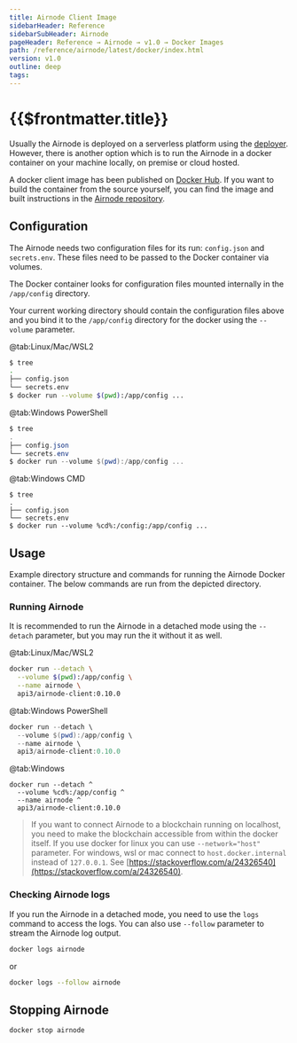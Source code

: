 ```yaml
---
title: Airnode Client Image
sidebarHeader: Reference
sidebarSubHeader: Airnode
pageHeader: Reference → Airnode → v1.0 → Docker Images
path: /reference/airnode/latest/docker/index.html
version: v1.0
outline: deep
tags:
---
```


<VersionWarning/>

<PageHeader/>

# {{$frontmatter.title}}

Usually the Airnode is deployed on a serverless platform using the
[deployer](./deployer-image.md). However, there is another option which is to
run the Airnode in a docker container on your machine locally, on premise or
cloud hosted.

A docker client image has been published on
[Docker Hub](https://hub.docker.com/r/api3/airnode-client). If you want to build
the container from the source yourself, you can find the image and built
instructions in the
[Airnode repository](https://github.com/api3dao/airnode/tree/v0.8/packages/airnode-node/docker).

## Configuration

The Airnode needs two configuration files for its run: `config.json` and
`secrets.env`. These files need to be passed to the Docker container via
volumes.

The Docker container looks for configuration files mounted internally in the
`/app/config` directory.

Your current working directory should contain the configuration files above and
you bind it to the `/app/config` directory for the docker using the `--volume`
parameter.

<Tabs>

@tab:Linux/Mac/WSL2

```sh
$ tree
.
├── config.json
└── secrets.env
$ docker run --volume $(pwd):/app/config ...
```

@tab:Windows PowerShell

```powershell
$ tree
.
├── config.json
└── secrets.env
$ docker run --volume $(pwd):/app/config ...
```

@tab:Windows CMD

```batch
$ tree
.
├── config.json
└── secrets.env
$ docker run --volume %cd%:/config:/app/config ...
```

</Tabs>

## Usage

Example directory structure and commands for running the Airnode Docker
container. The below commands are run from the depicted directory.

### Running Airnode

It is recommended to run the Airnode in a detached mode using the `--detach`
parameter, but you may run the it without it as well.

<Tabs>

@tab:Linux/Mac/WSL2

```sh
docker run --detach \
  --volume $(pwd):/app/config \
  --name airnode \
  api3/airnode-client:0.10.0
```

@tab:Windows PowerShell

```powershell
docker run --detach \
  --volume $(pwd):/app/config \
  --name airnode \
  api3/airnode-client:0.10.0
```

@tab:Windows

```batch
docker run --detach ^
  --volume %cd%:/app/config ^
  --name airnode ^
  api3/airnode-client:0.10.0
```

</Tabs>

> If you want to connect Airnode to a blockchain running on localhost, you need
> to make the blockchain accessible from within the docker itself. If you use
> docker for linux you can use `--network="host"` parameter. For windows, wsl or
> mac connect to `host.docker.internal` instead of `127.0.0.1`. See
> [https://stackoverflow.com/a/24326540](https://stackoverflow.com/a/24326540).

### Checking Airnode logs

If you run the Airnode in a detached mode, you need to use the `logs` command to
access the logs. You can also use `--follow` parameter to stream the Airnode log
output.

```bash
docker logs airnode
```

or

```bash
docker logs --follow airnode
```

## Stopping Airnode

```bash
docker stop airnode
```
